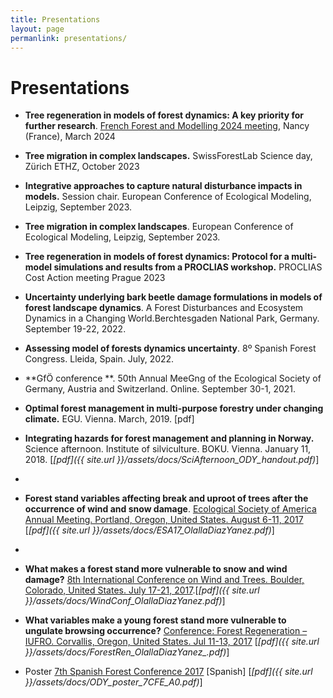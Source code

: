 ```yaml
---
title: Presentations
layout: page
permanlink: presentations/
---
```

# Presentations

* **Tree regeneration in models of forest dynamics: A key priority for further research**. [French Forest and Modelling 2024 meeting](https://capsis.cirad.fr/capsis/documentation/reports/forem-2024), Nancy (France), March 2024 

   

* **Tree migration in complex landscapes.** SwissForestLab Science day, Zürich ETHZ, October 2023

   

* **Integrative approaches to capture natural disturbance impacts in models.** Session chair. European Conference of Ecological Modeling, Leipzig, September 2023.

   

* **Tree migration in complex landscapes**. European Conference of Ecological Modeling, Leipzig, September 2023.

   

* **Tree regeneration in models of forest dynamics: Protocol for a multi-model simulations and results from a PROCLIAS workshop.** PROCLIAS Cost Action meeting Prague 2023

   

* **Uncertainty underlying bark beetle damage formulations in models of forest landscape dynamics**. A Forest Disturbances and Ecosystem Dynamics in a Changing World.Berchtesgaden National Park, Germany.  September 19-22, 2022. 

   

* **Assessing model of forests dynamics uncertainty**. 8º Spanish Forest Congress. Lleida, Spain.  July, 2022.

   

* **GfÖ conference **. 50th Annual MeeGng of the Ecological Society
    of Germany, Austria and Switzerland. Online.   September 30-1, 2021. 

    
    
* **Optimal forest management in multi-purpose forestry under changing climate.**
  EGU. Vienna. March, 2019. [pdf] 

  
  
* **Integrating hazards for forest management and planning in Norway.**
  Science afternoon. Institute of silviculture. BOKU. Vienna. January 11, 2018. [*[pdf]({{ site.url }}/assets/docs/SciAfternoon_ODY_handout.pdf)*]

* 
  
* **Forest stand variables affecting break and uproot of trees after the occurrence of wind and snow damage**.
   [Ecological Society of America Annual Meeting. Portland, Oregon, United States. August 6-11, 2017](http://www.esa.org/portland/)  [*[pdf]({{ site.url }}/assets/docs/ESA17_OlallaDiazYanez.pdf)*]
   
* 

* **What makes a forest stand more vulnerable to snow and wind damage?**
  [8th International Conference on Wind and Trees. Boulder, Colorado, United States. July 17-21, 2017](https://www.mmm.ucar.edu/wind-and-trees).[*[pdf]({{ site.url }}/assets/docs/WindConf_OlallaDiazYanez.pdf)*]



* **What variables make a young forest stand more vulnerable to ungulate browsing occurrence?** [Conference: Forest Regeneration – IUFRO. Corvallis, Oregon, United States. Jul 11-13, 2017](http://blogs.oregonstate.edu/forestregen2017/) [*[pdf]({{ site.url }}/assets/docs/ForestRen_OlallaDiazYanez_.pdf)*]



* Poster [7th Spanish Forest Conference 2017](http://7cfe.congresoforestal.es/) [Spanish] \[*[pdf]({{ site.url }}/assets/docs/ODY_poster_7CFE_A0.pdf)*]
